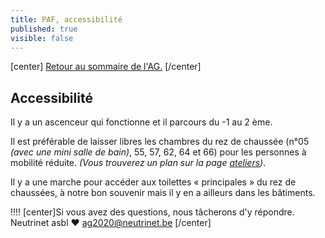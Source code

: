 ```yaml
---
title: PAF, accessibilité
published: true
visible: false
---
```


[center]
[Retour au sommaire de l'AG.](/ag2020?classes=btn,btn-primary) 
[/center]

## Accessibilité

Il y a un ascenceur qui fonctionne et il parcours du -1 au 2 ème.  

Il est préférable de laisser libres les chambres du rez de chaussée (n°05 _(avec une mini salle de bain)_, 55, 57, 62, 64 et 66) pour les personnes à mobilité réduite. *(Vous trouverez un plan sur la page [ateliers](../../ateliers))*.

Il y a une marche pour accéder aux toilettes « principales » du rez de chaussées, à notre bon souvenir mais il y en a ailleurs dans les bâtiments.

!!!! [center]Si vous avez des questions, nous tâcherons d'y répondre.</br>Neutrinet asbl ♥ <a href="mailto:ag2020@neutrinet.be?subject=[AGFFDN2020] Accessibilité&body=Étant passé par la page à propos de l'accessibilité, j'ai l'une ou l'autre question remarque ou commentaire.%0D%0A%0D%0A%0D%0A">ag2020@neutrinet.be</a> [/center]
